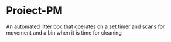# Proiect-PM

An automated litter box that operates on a set timer and scans for movement and a bin when it is time for cleaning
